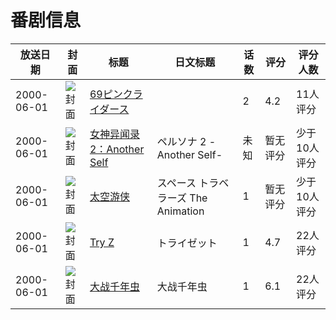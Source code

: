 # 番剧信息

|放送日期|封面|标题|日文标题|话数|评分|评分人数|
|---|---|---|---|---|---|---|
|2000-06-01|![封面](https://bangumi.tv/img/no_icon_subject.png)|[69ピンクライダース](https://bangumi.tv/subject/110778)||2|4.2|11人评分|
|2000-06-01|![封面](https://lain.bgm.tv/pic/cover/c/a1/65/368956_ZJpjd.jpg)|[女神异闻录2：Another Self](https://bangumi.tv/subject/368956)|ペルソナ 2 -Another Self-|未知|暂无评分|少于10人评分|
|2000-06-01|![封面](https://lain.bgm.tv/pic/cover/c/7f/18/301352_Il2xM.jpg)|[太空游侠](https://bangumi.tv/subject/301352)|スペース トラベラーズ The Animation|1|暂无评分|少于10人评分|
|2000-06-01|![封面](https://bangumi.tv/img/no_icon_subject.png)|[Try Z](https://bangumi.tv/subject/128410)|トライゼット|1|4.7|22人评分|
|2000-06-01|![封面](https://lain.bgm.tv/pic/cover/c/8e/ad/47654_E1af5.jpg)|[大战千年虫](https://bangumi.tv/subject/47654)|大战千年虫|1|6.1|22人评分|
